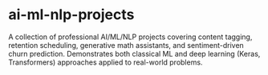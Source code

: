# ai-ml-nlp-projects
A collection of professional AI/ML/NLP projects covering content tagging, retention scheduling, generative math assistants, and sentiment-driven churn prediction. Demonstrates both classical ML and deep learning (Keras, Transformers) approaches applied to real-world problems.
